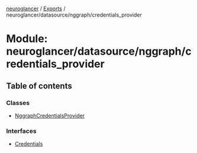 [neuroglancer](../README.md) / [Exports](../modules.md) / neuroglancer/datasource/nggraph/credentials\_provider

# Module: neuroglancer/datasource/nggraph/credentials\_provider

## Table of contents

### Classes

- [NggraphCredentialsProvider](../classes/neuroglancer_datasource_nggraph_credentials_provider.NggraphCredentialsProvider.md)

### Interfaces

- [Credentials](../interfaces/neuroglancer_datasource_nggraph_credentials_provider.Credentials.md)
